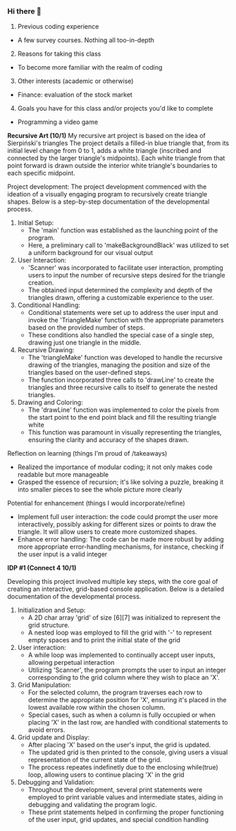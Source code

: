 ### Hi there 👋
1. Previous coding experience
- A few survey courses. Nothing all too-in-depth
2. Reasons for taking this class
- To become more familiar with the realm of coding
3. Other interests (academic or otherwise)
- Finance: evaluation of the stock market
4. Goals you have for this class and/or projects you'd like to complete
- Programming a video game 

**Recursive Art (10/1)**
My recursive art project is based on the idea of Sierpiński's triangles
 The project details a filled-in blue triangle that, from its initial level change from 0 to 1, adds a white triangle (inscribed and connected by the larger triangle's
 midpoints). Each white triangle from that point forward is drawn outside the interior white triangle's boundaries to each specific midpoint.

 Project development: The project development commenced with the ideation of a visually engaging program to recursively create triangle shapes. Below is a step-by-step documentation of the developmental process. 

 1. Initial Setup:
    - The 'main' function was established as the launching point of the program.
    - Here, a preliminary call to 'makeBackgroundBlack' was utilized to set a uniform background for our visual output
 2. User Interaction:
    - 'Scanner' was incorporated to facilitate user interaction, prompting users to input the number of recursive steps desired for the triangle creation.
    - The obtained input determined the complexity and depth of the triangles drawn, offering a customizable experience to the user.
 3. Conditional Handling:
    - Conditional statements were set up to address the user input and invoke the 'TriangleMake' function with the appropriate parameters based on the provided number of steps.
    - These conditions also handled the special case of a single step, drawing just one triangle in the middle.
 4. Recursive Drawing:
    - The 'triangleMake' function was developed to handle the recursive drawing of the triangles, managing the position and size of the triangles based on the user-defined steps.
    - The function incorporated three calls to 'drawLine' to create the triangles and three recursive calls to itself to generate the nested triangles.
 5. Drawing and Coloring:
    - The 'drawLine' function was implemented to color the pixels from the start point to the end point black and fill the resulting triangle white
    - This function was paramount in visually representing the triangles, ensuring the clarity and accuracy of the shapes drawn.
    
Reflection on learning (things I'm proud of /takeaways)
  - Realized the importance of modular coding; it not only makes code readable but more manageable
  - Grasped the essence of recursion; it's like solving a puzzle, breaking it into smaller pieces to see the whole picture more clearly

Potential for enhancement (things I would incorporate/refine)
  - Implement full user interaction: the code could prompt the user more interactively, possibly asking for different sizes or points to draw the triangle. It will allow users to create more customized shapes.
  - Enhance error handling: The code can be made more robust by adding more appropriate error-handling mechanisms, for instance, checking if the user input is a valid integer 

**IDP #1 (Connect 4 10/1)**

Developing this project involved multiple key steps, with the core goal of creating an interactive, grid-based console application. Below is a detailed documentation of the developmental process.  
1. Initialization and Setup:
    - A 2D char array 'grid' of size [6][7] was initialized to represent the grid structure.
    - A nested loop was employed to fill the grid with '-' to represent empty spaces and to print the initial state of the grid
2. User interaction:
    - A while loop was implemented to continually accept user inputs, allowing perpetual interaction
    - Utilizing 'Scanner', the program prompts the user to input an integer corresponding to the grid column where they wish to place an 'X'.
3. Grid Manipulation:
    - For the selected column, the program traverses each row to determine the appropriate position for 'X', ensuring it's placed in the lowest available row within the chosen column.
    - Special cases, such as when a column is fully occupied or when placing 'X' in the last row, are handled with conditional statements to avoid errors.
4. Grid update and Display:
    - After placing 'X' based on the user's input, the grid is updated.
    - The updated grid is then printed to the console, giving users a visual representation of the current state of the grid.
    - The process repeates indefinetly due to the enclosing while(true) loop, allowing users to continue placing 'X' in the grid
5. Debugging and Validation:
    - Throughout the development, several print statements were employed to print variable values and intermediate states, aiding in debugging and validating the program logic.
    - These print statements helped in confirming the proper functioning of the user input, grid updates, and special condition handling
  


<!--
**Dshin24/Dshin24** is a ✨ _special_ ✨ repository because its `README.md` (this file) appears on your GitHub profile.

Here are some ideas to get you started:

- 🔭 I’m currently working on ...
- 🌱 I’m currently learning ...
- 👯 I’m looking to collaborate on ...
- 🤔 I’m looking for help with ...
- 💬 Ask me about ...
- 📫 How to reach me: ...
- 😄 Pronouns: ...
- ⚡ Fun fact: ...
-->
